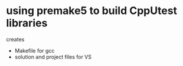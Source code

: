 # using premake5 to build CppUtest libraries
creates
-   Makefile for gcc
-   solution and project files for VS
